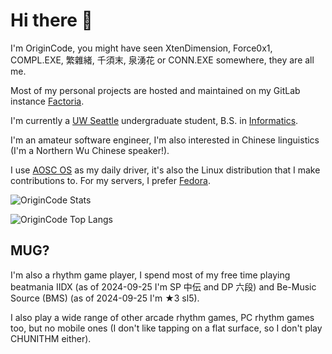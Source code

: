 # Hi there 👋

I'm OriginCode, you might have seen XtenDimension, Force0x1, COMPL.EXE, 繁雜緒, 千須末, 泉湧花 or CONN.EXE somewhere, they are all me.

Most of my personal projects are hosted and maintained on my GitLab instance [Factoria](https://factoria.origincode.me/OriginCode).

I'm currently a [UW Seattle](https://www.washington.edu) undergraduate student, B.S. in [Informatics](https://ischool.uw.edu).

I'm an amateur software engineer, I'm also interested in Chinese linguistics (I'm a Northern Wu Chinese speaker!).

I use [AOSC OS](https://aosc.io) as my daily driver, it's also the Linux distribution that I make contributions to. For my servers, I prefer [Fedora](https://fedoraproject.org).

![OriginCode Stats](https://github-readme-stats.vercel.app/api?username=OriginCode&show_icons=true&theme=dark&include_all_commits=true)

![OriginCode Top Langs](https://github-readme-stats.vercel.app/api/top-langs/?username=OriginCode&exclude_repo=dotfiles&layout=compact&theme=dark)

## MUG?

I'm also a rhythm game player, I spend most of my free time playing beatmania IIDX (as of 2024-09-25 I'm SP 中伝 and DP 六段) and Be-Music Source (BMS) (as of 2024-09-25 I'm ★3 sl5).

I also play a wide range of other arcade rhythm games, PC rhythm games too, but no mobile ones (I don't like tapping on a flat surface, so I don't play CHUNITHM either).

